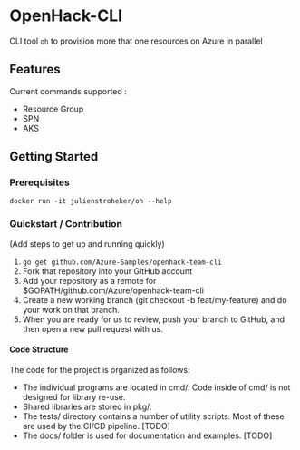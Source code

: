 # OpenHack-CLI

CLI tool `oh` to provision more that one resources on Azure in parallel

## Features

Current commands supported :

* Resource Group
* SPN
* AKS

## Getting Started

### Prerequisites

`docker run -it julienstroheker/oh --help`

### Quickstart / Contribution
(Add steps to get up and running quickly)

1. `go get github.com/Azure-Samples/openhack-team-cli`
2. Fork that repository into your GitHub account
3. Add your repository as a remote for $GOPATH/github.com/Azure/openhack-team-cli
4. Create a new working branch (git checkout -b feat/my-feature) and do your work on that branch.
5. When you are ready for us to review, push your branch to GitHub, and then open a new pull request with us.

#### Code Structure

The code for the project is organized as follows:

* The individual programs are located in cmd/. Code inside of cmd/ is not designed for library re-use.
* Shared libraries are stored in pkg/.
* The tests/ directory contains a number of utility scripts. Most of these are used by the CI/CD pipeline. [TODO]
* The docs/ folder is used for documentation and examples. [TODO]